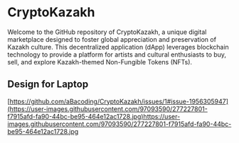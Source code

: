 # CryptoKazakh
Welcome to the GitHub repository of CryptoKazakh, a unique digital marketplace designed to foster global appreciation and preservation of Kazakh culture. This decentralized application (dApp) leverages blockchain technology to provide a platform for artists and cultural enthusiasts to buy, sell, and explore Kazakh-themed Non-Fungible Tokens (NFTs).

## Design for Laptop
[https://github.com/aBacoding/CryptoKazakh/issues/1#issue-1956305947](https://user-images.githubusercontent.com/97093590/277227801-f7915afd-fa90-44bc-be95-464e12ac1728.jpg)https://user-images.githubusercontent.com/97093590/277227801-f7915afd-fa90-44bc-be95-464e12ac1728.jpg
